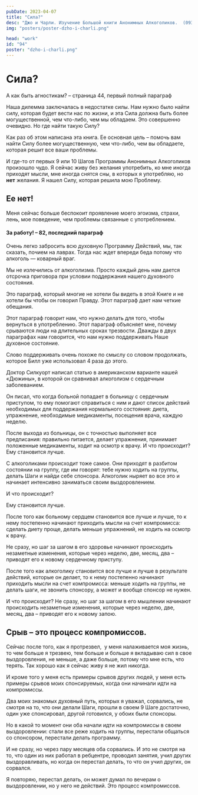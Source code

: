 ```yaml
---
pubDate: 2023-04-07
title: "Сила?"
desc: "Джо и Чарли. Изучение Большой книги Анонимных Алкоголиков.  (093)"
img: "posters/poster-dzho-i-charli.png"

head: "work"
id: "94"
poster: "dzho-i-charli.png"
---
```


# Сила?

А как быть агностикам? – страница 44, первый полный параграф

Наша дилемма заключалась в недостатке силы. Нам нужно было найти силу, которая будет вести нас по жизни, и эта Сила должна быть более могущественной, чем что-либо, чем мы обладаем. Это совершенно очевидно. Но где найти такую Силу?

Как раз об этом написана эта книга. Ее основная цель – помочь вам найти Силу более могущественную, чем что-либо, чем вы обладаете, которая решит все ваши проблемы.

И где-то от первых 9 или 10 Шагов Программы Анонимных Алкоголиков произошло чудо. Я сейчас живу без желания употребить, ко мне иногда приходят мысли, мне иногда снятся сны, в которых я употребляю, но **нет** желания. Я нашел Силу, которая решила мою Проблему.

## Ее нет!

Меня сейчас больше беспокоит проявление моего эгоизма, страхи, лень, мое поведение, чем проблемы связанные с употреблением.

#### За работу! – 82, последний параграф

Очень легко забросить всю духовную Программу Действий, мы, так сказать, почием на лаврах. Тогда нас ждет впереди беда потому что алкоголь — коварный враг.

Мы не излечились от алкоголизма. Просто каждый день нам дается отсрочка приговора при условии поддержания нашего духовного состояния.

Это параграф, который многие не хотели бы видеть в этой Книге и не хотели бы чтобы он говорил Правду. Этот параграф дает нам четкие обещания.

Этот параграф говорит нам, что нужно делать для того, чтобы вернуться в употреблению. Этот параграф объясняет мне, почему срываются люди на длительных сроках трезвости. Дважды в двух параграфах нам говорится, что нам нужно поддерживать Наше духовное состояние.

Слово поддерживать очень похоже по смыслу со словом продолжать, которое Билл уже использовал 4 раза до этого.

Доктор Силкуорт написал статью в американском варианте нашей «Дюжины», в которой он сравнивал алкоголизм с сердечным заболеванием.

Он писал, что когда больной попадает в больницу с сердечным приступом, то ему помогают справиться с ним и дают список действий необходимых для поддержания нормального состояния: диета, упражнение, необходимые медикаменты, посещения врача, каждую неделю.

После выхода из больницы, он с точностью выполняет все предписания: правильно питается, делает упражнения, принимает положенные медикаменты, ходит на осмотр к врачу. И что происходит? Ему становится лучше.

С алкоголиками происходит тоже самое. Они приходят в разбитом состоянии на группу, где им говорят: тебе нужно ходить на группы, делать Шаги и найди себе спонсора. Алкоголик ныряет во все это и начинает интенсивно заниматься своим выздоровлением.

И что происходит?

Ему становится лучше.

После того как больному сердцем становится все лучше и лучше, то к нему постепенно начинают приходить мысли на счет компромисса: сделать диету проще, делать меньше упражнений, не ходить на осмотр к врачу.

Не сразу, но шаг за шагом в его здоровье начинают происходить незаметные изменения, которые через неделю, две, месяц, два – приводят его к новому сердечному приступу.

После того как алкоголику становится все лучше и лучше в результате действий, которые он делает, то к нему постепенно начинают приходить мысли на счет компромисса: меньше ходить на группы, не делать шаги, не звонить спонсору, а может и вообще спонсор не нужен.

И что происходит? Не сразу, но шаг за шагом в его мышлении начинают происходить незаметные изменения, которые через неделю, две, месяц, два – приводят его к новому запою.

## Срыв – это процесс компромиссов.

Сейчас после того, как я протрезвел,  у меня налаживается моя жизнь, то чем больше я трезвею, тем больше и больше я вкладываю сил в свое выздоровления, не меньше, а даже больше, потому что мне есть, что терять. Так хорошо как я сейчас живу я не жил никогда.

И кроме того у меня есть примеры срывов других людей, у меня есть примеры срывов моих спонсируемых, когда они начинали идти на компромиссы.

Два моих знакомых духовный путь, которых я уважал, сорвались, не смотря на то, что они делали Шаги, прошли в своем 9 Шаге достаточно, один уже спонсировал, другой готовился, у обоих были спонсоры.

Но в какой то момент они оба начали идти на компромиссы в своем выздоровлении: стали все реже ходить на группы, перестали общаться со спонсором, перестали делать программу.

И не сразу, но через пару месяцев оба сорвались. И это не смотря на то, что один из них работал в ребцентре, проводил занятия, учил других выздоравливать, но когда он перестал делать, то что он учил других, он сорвался.

Я повторяю, перестал делать, он может думал по вечерам о выздоровлении, но у него не действий.
Это процесс компромиссов.
